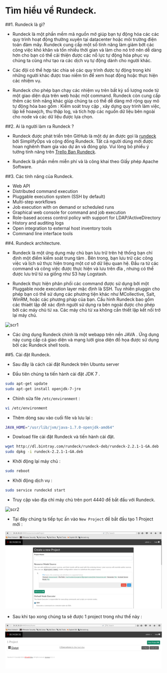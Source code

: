 # Tìm hiểu về Rundeck.

##1. Rundeck là gì?

- Rundeck là một phần mềm mã nguồn mở giúp bạn tự động hóa các các quy trình hoạt động thường xuyên tại datacenter hoặc 
môi trường điện toán đám mây. Rundeck cung cấp một số tính năng làm giảm bớt các công việc khó khăn và tốn nhiều thời gian 
và làm cho nó trở nên dễ dàng hơn cho bạn có thể cải thiện được các nỗ lực tự động hóa phục vụ chúng ta cũng như tạo ra các 
dịch vụ tự động dành cho người khác.

- Các đội có thể hợp tác chia sẻ các quy trình được tự động trong khi những người khác được trao niềm tin để xem hoạt động 
hoặc thực hiện các nhiệm vụ.

- Rundeck cho phép bạn chạy các nhiệm vụ trên bất kỳ số lượng node từ một giao diện dựa trên  web hoặc một command. Rundeck còn cung cấp 
thêm các tính năng khác giúp chúng ta có thể dễ dàng mở rộng quy mô tự động hóa bao gồm : Kiểm soát truy cập , xây dựng quy trình làm việc, 
lập kế hoawjch, thu thập log, và tích hợp các nguồn dữ liệu bên ngoài cho node và các dữ liệu được lựa chọn.

##2. Ai là người làm ra Rundeck ?

- Rundeck được phát triển trên GitHub là một dự án được gọi là [rundeck](https://github.com/rundeck/rundeck) bởi SimplifyOps và cộng đồng Rundeck. Tất cả người dùng mới được 
hoan nghênh tham gia vào dự án và đóng góp. Vui lòng bỏ phiếu ý tưởng tính năng trên [Trello Ban Rundeck](https://trello.com/b/sn3g9nOr/rundeck-development).

- Rundeck là phần mềm miễn phí và là công khai theo Giấy phép Apache Software.

##3. Các tính năng của Rundeck.
-  Web API
- Distributed command execution
- Pluggable execution system (SSH by default)
- Multi-step workflows
- Job execution with on demand or scheduled runs
- Graphical web console for command and job execution
- Role-based access control policy with support for LDAP/ActiveDirectory
- History and auditing logs
- Open integration to external host inventory tools
- Command line interface tools

##4. Rundeck architecture.

- Rundeck là một ứng dụng máy chủ bạn lưu trữ trên hệ thống bạn chỉ định một điểm kiểm soát trung tâm . Bên trong, bạn lưu trữ 
các công việc và lịch sử thực hiện trong một cơ sở dữ liệu quan hệ. Đầu ra từ các command và công việc được thực hiện và lưu 
trên đĩa , nhưng có thể được lưu trữ từ xa giống như S3 hay Logstash.

- Rundeck thực hiện phân phối các command được sử dụng bởi một Pluggable node execution layer mặc định là SSH. Tuy nhiên 
pluggin cho phép bạn có thể sử dụng các phương tiện khác như MCollective, Salt, WinRM, hoặc các phương pháp của bạn.  Cấu hình Rundeck 
bao gồm các thiaêt lập để xác định người sử dụng ra bên ngoài được cho phép bởi các máy chủ từ xa. Các máy chủ từ xa không cần thiết lập 
kết nối trở lại máy chủ.

![scr1](http://i.imgur.com/SUQkPUF.png)

- Các ứng dụng Rundeck chính là một webapp trên nền JAVA . Ứng dụng này cung cấp cả giao diện và mạng lưới gioa diện đồ họa được 
sử dụng bởi các Rundeck shell tools.

##5. Cài đặt Rundeck.

- Sau đây là cách cài đặt Rundeck trên Ubuntu server

- Đầu tiên chúng ta tiến hành cài đặt JDK 7 .

```sh
sudo apt-get update
sudo apt-get install openjdk-7-jre
```

- Chỉnh sửa file  `/etc/environment` :

```sh
vi /etc/environment
```

- Thêm dòng sau vào cuối file và lưu lại :

```sh
JAVA_HOME="/usr/lib/jvm/java-1.7.0-openjdk-amd64"
```

- Dowload file cài đặt Rundeck và tiến hành cài đặt.

```sh
wget http://dl.bintray.com/rundeck/rundeck-deb/rundeck-2.2.1-1-GA.deb
sudo dpkg -i rundeck-2.2.1-1-GA.deb
```

- Khởi động lại máy chủ :

```sh
sudo reboot
```

- Khởi động dịch vụ :

```sh
sudo service rundeckd start
```

- Truy cập vào địa chỉ máy chủ trên port 4440 để bắt đầu với Rundeck.

![scr2](http://i.imgur.com/HxqsoJK.png)

- Tại đây chúng ta tiếp tục ấn vào `New Project` để bắt đầu tạo 1 Project mới :

![scr3](/image/scr3.png)

- Sau khi tạo xong chúng ta sẽ được 1 project trong như thế này :

![scr4](/image/scr4.png)
